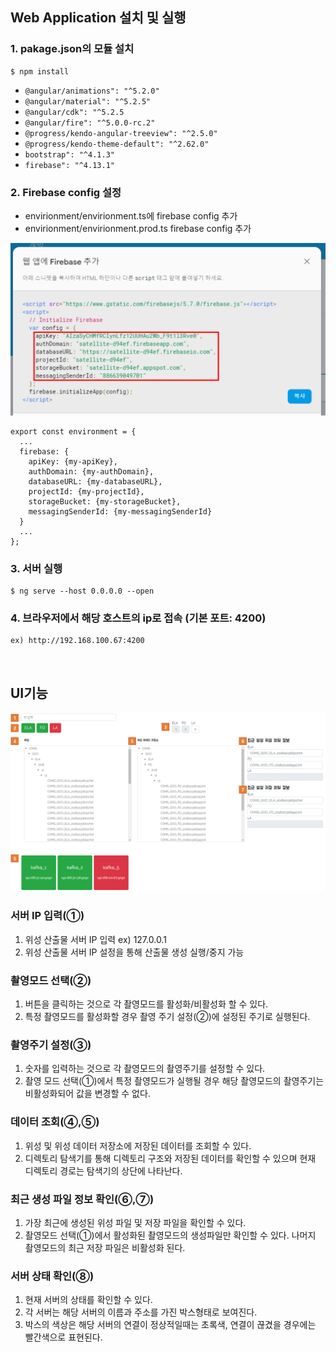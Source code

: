 ## Web Application 설치 및 실행
### 1. pakage.json의 모듈 설치

    $ npm install
- `@angular/animations": "^5.2.0"`
- `@angular/material": "^5.2.5"`
- `@angular/cdk": "^5.2.5`
- `@angular/fire": "^5.0.0-rc.2"`
- `@progress/kendo-angular-treeview": "^2.5.0"`
- `@progress/kendo-theme-default": "^2.62.0"`
- `bootstrap": "^4.1.3"`
- `firebase": "^4.13.1"`

### 2. Firebase config 설정
- envirionment/envirionment.ts에 firebase config 추가
- envirionment/envirionment.prod.ts firebase config 추가  

![Firebase config](../img/Satellite-Output-Process-Firebase.png)  
```
export const environment = {
  ...
  firebase: {
    apiKey: {my-apiKey},
    authDomain: {my-authDomain},
    databaseURL: {my-databaseURL},
    projectId: {my-projectId},
    storageBucket: {my-storageBucket},
    messagingSenderId: {my-messagingSenderId}
  }
  ...
};
```

### 3. 서버 실행

    $ ng serve --host 0.0.0.0 --open

### 4. 브라우저에서 해당 호스트의 ip로 접속 (기본 포트: 4200)  
    ex) http://192.168.100.67:4200

&nbsp;  

## UI기능

![Satellite-Output-Process-TesterUI 구조](../img/Satellite-Output-Process-Tester_FrontEndUI.png)

### 서버 IP 입력(①)
  1. 위성 산출물 서버 IP 입력 ex) 127.0.0.1
  2. 위성 산출물 서버 IP 설정을 통해 산출물 생성 실행/중지 가능

### 촬영모드 선택(②)
  1. 버튼을 클릭하는 것으로 각 촬영모드를 활성화/비활성화 할 수 있다.
  2. 특정 촬영모드를 활성화할 경우 촬영 주기 설정(②)에 설정된 주기로 실행된다.

### 촬영주기 설정(③)
  1. 숫자를 입력하는 것으로 각 촬영모드의 촬영주기를 설정할 수 있다.
  2. 촬영 모드 선택(①)에서 특정 촬영모드가 실행될 경우 해당 촬영모드의 촬영주기는 비활성화되어 값을 변경할 수 없다.

### 데이터 조회(④,⑤)
  1. 위성 및 위성 데이터 저장소에 저장된 데이터를 조회할 수 있다.
  2. 디렉토리 탐색기를 통해 디렉토리 구조와 저장된 데이터를 확인할 수 있으며 현재 디렉토리 경로는 탐색기의 상단에 나타난다.

### 최근 생성 파일 정보 확인(⑥,⑦)
  1. 가장 최근에 생성된 위성 파일 및 저장 파일을 확인할 수 있다.
  2. 촬영모드 선택(①)에서 활성화된 촬영모드의 생성파일만 확인할 수 있다. 나머지 촬영모드의 최근 저장 파일은 비활성화 된다.

### 서버 상태 확인(⑧)
  1. 현재 서버의 상태를 확인할 수 있다.
  2. 각 서버는 해당 서버의 이름과 주소를 가진 박스형태로 보여진다.
  3. 박스의 색상은 해당 서버의 연결이 정상적일때는 초록색, 연결이 끊겼을 경우에는 빨간색으로 표현된다.
